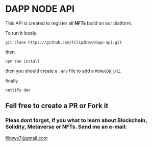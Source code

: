 # DAPP NODE API

This API is created to register all **NFTs** build on our platform. 

To run it localy.

`git clone https://github.com/Filip3Dev/dapp-api.git`

then

`npm run install`

then you should create a `.env` file to add a `MONGODB_URI`.

finally

`netlify dev`


## Fell free to create a PR or Fork it
### Pleas dont forget, if you what to learn about Blockchain, Solidity, Metaverse or NFTs. Send me an e-mail: 
filipwx7@gmail.com
